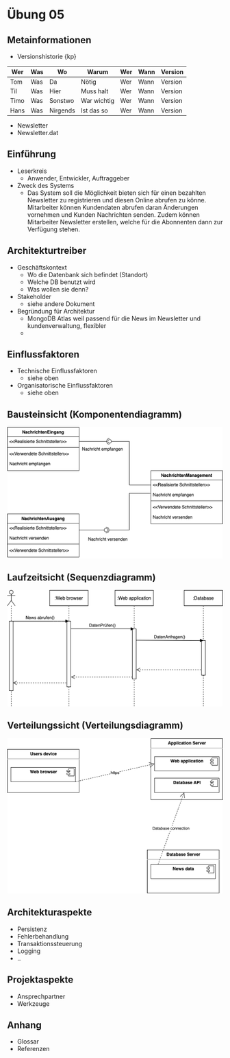 # Übung 05

## Metainformationen 
* Versionshistorie {kp}

| Wer          |    Was          |  Wo       |Warum       |  Wer |Wann |Version |
|--------------|-----------------|-----------|------------| -----|-----|--------| 
| Tom          |Was              |Da         |Nötig       |  Wer |Wann |Version |
| Til          |Was              |Hier       |Muss halt   |  Wer |Wann |Version |
| Timo         |Was              |Sonstwo    |War wichtig |  Wer |Wann |Version |
| Hans         |Was              |Nirgends   |Ist das so  |  Wer |Wann |Version |


* Newsletter
* Newsletter.dat
  
## Einführung
* Leserkreis
  * Anwender, Entwickler, Auftraggeber
* Zweck des Systems  
  * Das System soll die Möglichkeit bieten sich für einen bezahlten Newsletter zu registrieren und diesen Online abrufen zu könne. 
    Mitarbeiter können Kundendaten abrufen daran Änderungen vornehmen und Kunden Nachrichten senden. Zudem können Mitarbeiter Newsletter erstellen,
    welche für die Abonnenten dann zur Verfügung stehen.
  
## Architekturtreiber
* Geschäftskontext
  * Wo die Datenbank sich befindet (Standort)
  * Welche DB benutzt wird
  * Was wollen sie denn?
* Stakeholder
  * siehe andere Dokument
* Begründung für Architektur
  * MongoDB Atlas weil passend für die News im Newsletter und kundenverwaltung, flexibler
  * 

## Einflussfaktoren
* Technische Einflussfaktoren
  * siehe oben
* Organisatorische Einflussfaktoren
  * siehe oben

## Bausteinsicht (Komponentendiagramm)
![alt text](https://github.com/SoenkeSobott/SWAR/blob/master/SWAR-02/images/Komponentendiagramm.png "Komponentendiagramm")

## Laufzeitsicht (Sequenzdiagramm)
![alt text](https://github.com/SoenkeSobott/SWAR/blob/master/SWAR-02/images/Sequenzdiagramm.png "Sequenzdiagramm")

## Verteilungssicht (Verteilungsdiagramm)
![alt text](https://github.com/SoenkeSobott/SWAR/blob/master/SWAR-02/images/Verteilungsdiagramm.png "Verteilungsdiagramm")

## Architekturaspekte
* Persistenz
* Fehlerbehandlung
* Transaktionssteuerung
* Logging
* ..

## Projektaspekte
* Ansprechpartner
* Werkzeuge

## Anhang
* Glossar
* Referenzen
